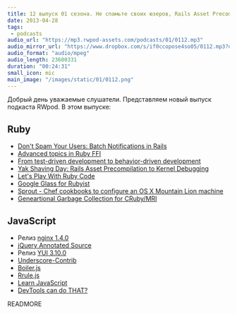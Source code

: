 ```yaml
---
title: 12 выпуск 01 сезона. Не спамьте своих юзеров, Rails Asset Precompilation to Kernel Debugging, Sprout, nginx 1.4.0, Underscore-Contrib и прочее
date: 2013-04-28
tags:
 - podcasts
audio_url: "https://mp3.rwpod-assets.com/podcasts/01/0112.mp3"
audio_mirror_url: "https://www.dropbox.com/s/if0ccopose4so05/0112.mp3?dl=1"
audio_format: "audio/mpeg"
audio_length: 23600331
duration: "00:24:31"
small_icon: mic
main_image: "/images/static/01/0112.png"
---
```


Добрый день уважаемые слушатели. Представляем новый выпуск подкаста RWpod. В этом выпуске:

## Ruby

 - [Don't Spam Your Users: Batch Notifications in Rails](http://blog.meldium.com/home/2013/4/22/dont-spam-your-users-batch-notifications-in-rails)
 - [Advanced topics in Ruby FFI](http://www.elabs.se/blog/61-advanced-topics-in-ruby-ffi)
 - [From test-driven development to behavior-driven development](http://blog.codeship.io/2013/04/22/From-tdd-to-bdd.html)
 - [Yak Shaving Day: Rails Asset Precompilation to Kernel Debugging](http://www.gironda.org/2013/04/26/from-asset-precompilation-to-system-calls.html)
 - [Let's Play With Ruby Code](http://whitequark.org/blog/2013/04/26/lets-play-with-ruby-code/)
 - [Google Glass for Rubyist](http://www.jasonincode.com/blog/google-glass-for-rubyist)
 - [Sprout - Chef cookbooks to configure an OS X Mountain Lion machine](https://github.com/pivotal-sprout/sprout)
 - [Geneartional Garbage Collection for CRuby/MRI](https://bugs.ruby-lang.org/issues/8339)

## JavaScript

 - Релиз [nginx 1.4.0](http://www.opennet.ru/opennews/art.shtml?num=36777)
 - [jQuery Annotated Source](http://robflaherty.github.io/jquery-annotated-source/)
 - Релиз [YUI 3.10.0](http://www.yuiblog.com/blog/2013/04/24/yui-3-10-0-released/)
 - [Underscore-Contrib](http://blog.fogus.me/2013/04/25/announcing-underscore-contrib/)
 - [Boiler.js](http://www.boilerjs.com/)
 - [Rrule.js](http://jkbr.github.io/rrule/)
 - [Learn JavaScript](http://javascript.didacto.net/)
 - [DevTools can do THAT?](https://docs.google.com/presentation/d/1DNljLkRpe9LIDfcqcpHzdLvEOyuVH4d1y9dtAJBr1I8/preview#slide=id.p19)


READMORE
